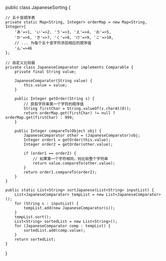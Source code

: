 public class JapaneseSorting {

    // 五十音顺序表
    private static Map<String, Integer> orderMap = new Map<String, Integer>{
        'あ'=>1, 'い'=>2, 'う'=>3, 'え'=>4, 'お'=>5,
        'か'=>6, 'き'=>7, 'く'=>8, 'け'=>9, 'こ'=>10,
        // ... 为每个五十音字符添加相应的顺序值
        'ん'=>46
    };

    // 自定义比较器
    private class JapaneseComparator implements Comparable {
        private final String value;

        JapaneseComparator(String value) {
            this.value = value;
        }

        public Integer getOrder(String s) {
            // 获取字符串第一个字符的顺序值
            String firstChar = String.valueOf(s.charAt(0));
            return orderMap.get(firstChar) != null ? orderMap.get(firstChar) : 999;
        }

        public Integer compareTo(Object obj) {
            JapaneseComparator other = (JapaneseComparator)obj;
            Integer order1 = getOrder(this.value);
            Integer order2 = getOrder(other.value);

            if (order1 == order2) {
                // 如果第一个字符相同，则比较整个字符串
                return value.compareTo(other.value);
            }
            return order1.compareTo(order2);
        }
    }

    public static List<String> sortJapanese(List<String> inputList) {
        List<JapaneseComparator> tempList = new List<JapaneseComparator>();
        for (String s : inputList) {
            tempList.add(new JapaneseComparator(s));
        }
        tempList.sort();
        List<String> sortedList = new List<String>();
        for (JapaneseComparator comp : tempList) {
            sortedList.add(comp.value);
        }
        return sortedList;
    }
}
